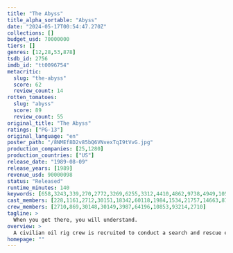 ```yaml
---
title: "The Abyss"
title_alpha_sortable: "Abyss"
date: "2024-05-17T00:54:47.270Z"
collections: []
budget_usd: 70000000
tiers: []
genres: [12,28,53,878]
tsdb_id: 2756
imdb_id: "tt0096754"
metacritic:
  slug: "the-abyss"
  score: 62
  review_count: 14
rotten_tomatoes:
  slug: "abyss"
  score: 89
  review_count: 55
original_title: "The Abyss"
ratings: ["PG-13"]
original_language: "en"
poster_path: "/8NMEf8D2v85bQ6VNvexTqI9tVvG.jpg"
production_companies: [25,1280]
production_countries: ["US"]
release_date: "1989-08-09"
release_years: [1989]
revenue_usd: 90000098
status: "Released"
runtime_minutes: 140
keywords: [658,3243,339,270,2772,3269,6255,3312,4410,4862,9738,4949,10503,14785,155334,161293,162351,177406,185477,233020]
cast_members: [228,1161,2712,30151,18342,60118,1984,1534,21757,14663,87118,38570]
crew_members: [2710,869,30148,30149,3987,64196,10853,93214,2710]
tagline: >
  When you get there, you will understand.
overview: >
  A civilian oil rig crew is recruited to conduct a search and rescue effort when a nuclear submarine mysteriously sinks. One diver soon finds himself on a spectacular odyssey 25,000 feet below the ocean's surface where he confronts a mysterious force that has the power to change the world or destroy it.
homepage: ""
---
```

